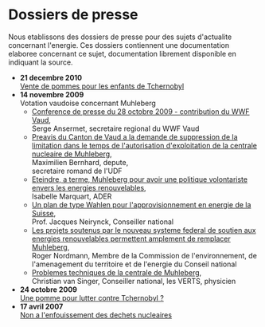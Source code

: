 # Dossiers de presse

Nous etablissons des dossiers de presse pour des sujets d'actualite concernant
l'energie. Ces dossiers contiennent une documentation elaboree concernant ce
sujet, documentation librement disponible en indiquant la source.

- **21 decembre 2010**  
  [Vente de pommes pour les enfants de Tchernobyl](content/page/pdf/dossiers/sdn_20101221_vente_de_pommes_tchernobyl.pdf)
- **14 novembre 2009**  
  Votation vaudoise concernant Muhleberg  
  - [Conference de presse du 28 octobre 2009 - contribution du WWF Vaud](content/page/pdf/dossiers/sdn_-_091114_-_mueleberg_ansermet.pdf),  
    Serge Ansermet, secretaire regional du WWF Vaud
  - [Preavis du Canton de Vaud a la demande de suppression de la limitation dans le temps de l'autorisation d'exploitation de la centrale nucleaire de Muhleberg](content/page/pdf/dossiers/sdn_-_091114_-_mueleberg_bernhard.pdf),  
    Maximilien Bernhard, depute,  
    secretaire romand de l'UDF
  - [Eteindre, a terme, Muhleberg pour avoir une politique volontariste envers les energies renouvelables](content/page/pdf/dossiers/sdn_-_091114_-_mueleberg_marquart.pdf),  
    Isabelle Marquart, ADER
  - [Un plan de type Wahlen pour l'approvisionnement en energie de la Suisse](content/page/pdf/dossiers/sdn_-_091114_-_mueleberg_neirynck.pdf),  
    Prof. Jacques Neirynck, Conseiller national
  - [Les projets soutenus par le nouveau systeme federal de soutien aux energies renouvelables permettent amplement de remplacer Muhleberg](content/page/pdf/dossiers/sdn_-_091114_-_mueleberg_nordmann.pdf),  
    Roger Nordmann, Membre de la Commission de l'environnement, de l'amenagement du territoire et de l'energie du Conseil national
  - [Problemes techniques de la centrale de Muhleberg](content/page/pdf/dossiers/sdn_-_091114_-_mueleberg_vansinger.pdf),  
Christian van Singer, Conseiller national, les VERTS, physicien
- **24 octobre 2009**  
  [Une pomme pour lutter contre Tchernobyl ?](content/page/pdf/dossiers/sdn_091024_vente_pommes.pdf)
- **17 avril 2007**  
  [Non a l'enfouissement des dechets nucleaires](content/page/pdf/dossiers/enfouissement.pdf)
